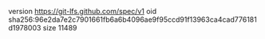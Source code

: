 version https://git-lfs.github.com/spec/v1
oid sha256:96e2da7e2c7901661fb6a6b4096ae9f95ccd91f13963ca4cad776181d1978003
size 11489
